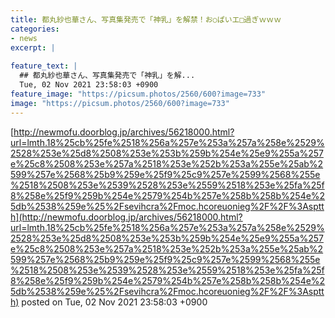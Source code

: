 ```yaml
---
title: 都丸紗也華さん、写真集発売で「神乳」を解禁！お○ぱいエ□過ぎｗｗｗ
categories:
- news
excerpt: |
  
feature_text: |
  ## 都丸紗也華さん、写真集発売で「神乳」を解...
  Tue, 02 Nov 2021 23:58:03 +0900
feature_image: "https://picsum.photos/2560/600?image=733"
image: "https://picsum.photos/2560/600?image=733"
---
```


[http://newmofu.doorblog.jp/archives/56218000.html?url=lmth.18%25cb%25fe%2518%256a%257e%253a%257a%258e%2529%2528%253e%25d8%2508%253e%253b%259b%254e%25e9%255a%257e%25c8%2508%253e%257a%2518%253e%252b%253a%255e%25ab%2599%257e%2568%25b9%259e%25f9%25c9%257e%2599%2568%255e%2518%2508%253e%2539%2528%253e%2559%2518%253e%25fa%25f8%258e%25f9%259b%254e%2579%254b%257e%258b%258b%254e%25db%2538%259e%25%2Fsevihcra%2Fmoc.hcoreuonieg%2F%2F%3Asptth](http://newmofu.doorblog.jp/archives/56218000.html?url=lmth.18%25cb%25fe%2518%256a%257e%253a%257a%258e%2529%2528%253e%25d8%2508%253e%253b%259b%254e%25e9%255a%257e%25c8%2508%253e%257a%2518%253e%252b%253a%255e%25ab%2599%257e%2568%25b9%259e%25f9%25c9%257e%2599%2568%255e%2518%2508%253e%2539%2528%253e%2559%2518%253e%25fa%25f8%258e%25f9%259b%254e%2579%254b%257e%258b%258b%254e%25db%2538%259e%25%2Fsevihcra%2Fmoc.hcoreuonieg%2F%2F%3Asptth)
posted on Tue, 02 Nov 2021 23:58:03 +0900

<!--more-->


